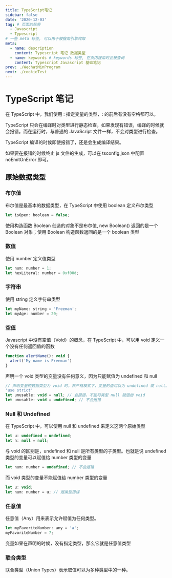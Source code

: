 ```yaml
---
title: TypeScript笔记
sidebar: false
date: '2020-12-03'
tag: # 页面的标签 
  - Javascript
  - Typescript
# 一些 meta 标签, 可以用于被搜索引擎爬取
meta:
  - name: description
    content: Typescript 笔记 数据类型 
  - name: keywords # keywords 标签, 在页内搜索时会被查询
    content: Typescript Javascript 基础笔记
prev: ./WechatMinProgram
next: ./cookieTest
---
```


# TypeScript 笔记
在 TypeScript 中，我们使用 : 指定变量的类型，: 的前后有没有空格都可以。

 TypeScript 只会在编译时对类型进行静态检查，如果发现有错误，编译的时候就会报错。而在运行时，与普通的 JavaScript 文件一样，不会对类型进行检查。

TypeScript 编译的时候即使报错了，还是会生成编译结果。

如果要在报错的时候终止 js 文件的生成，可以在 tsconfig.json 中配置 noEmitOnError 即可。

## 原始数据类型
### 布尔值
布尔值是最基本的数据类型，在 TypeScript 中使用 boolean 定义布尔类型
``` js
let isOpen: boolean = false;
```
使用构造函数 Boolean 创造的对象不是布尔值, new Boolean() 返回的是一个 Boolean 对象；使用 Boolean 构造函数返回的是一个 boolean 类型

### 数值
使用 number 定义值类型
``` js
let num: number = 1;
let hexLiteral: number = 0xf00d;
```

### 字符串
使用 string 定义字符串类型
``` js
let myName: string = 'Freeman';
let myAge: number = 20;
```

### 空值
Javascript 中没有空值（Void）的概念，在 TypeScript 中，可以用 void 定义一个没有任何返回值的函数
``` js
function alertName(): void {
  alert('My name is Freeman')
}
```

声明一个 void 类型的变量没有任何意义，因为只能赋值为 undefined 和 null
``` js
// 声明变量的数据类型为 void 时，非严格模式下，变量的值可以为 undefined 或 null。严格模式下，变量的值只能为 undefined
'use strict'
let unusable: void = null; // 会报错，不能将类型 null 赋值给 void
let unusable: void = undefined; // 不会报错
```

### Null 和 Undefined
在 TypeScript 中，可以使用 null 和 undefined 来定义这两个原始类型
``` js
let u: undefined = undefined;
let n: null = null;
```
与 void 的区别是，undefined 和 null 是所有类型的子类型。也就是说 undefined 类型的变量可以赋值给 number 类型的变量
``` js
let num: number = undefined; // 不会报错
```

而 void 类型的变量不能赋值给 number 类型的变量
``` js
let u: void;
let num: number = u; // 报类型错误
```

### 任意值
任意值（Any）用来表示允许赋值为任何类型。
``` js
let myFavoriteNumber: any = 'a';
myFavoriteNumber = 7;
```

变量如果在声明的时候，没有指定类型，那么它就是任意值类型

### 联合类型
联合类型（Union Types）表示取值可以为多种类型中的一种。